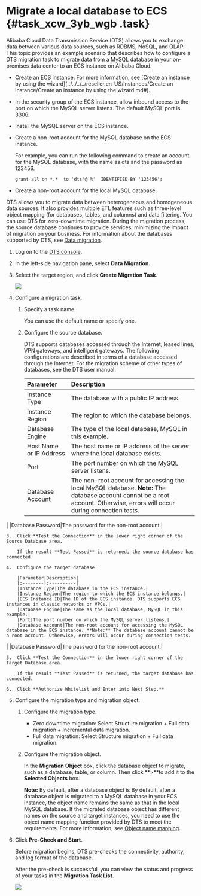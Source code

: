 # Migrate a local database to ECS {#task_xcw_3yb_wgb .task}

Alibaba Cloud Data Transmission Service \(DTS\) allows you to exchange data between various data sources, such as RDBMS, NoSQL, and OLAP. This topic provides an example scenario that describes how to configure a DTS migration task to migrate data from a MySQL database in your on-premises data center to an ECS instance on Alibaba Cloud.

-   Create an ECS instance. For more information, see [Create an instance by using the wizard](../../../../reseller.en-US/Instances/Create an instance/Create an instance by using the wizard.md#).
-   In the security group of the ECS instance, allow inbound access to the port on which the MySQL server listens. The default MySQL port is 3306.
-   Install the MySQL server on the ECS instance.
-   Create a non-root account for the MySQL database on the ECS instance.

    For example, you can run the following command to create an account for the MySQL database, with the name as dts and the password as 123456.

    ``` {#codeblock_2ed_jz1_hw6}
    grant all on *.*  to 'dts'@'%'  IDENTIFIED BY '123456';
    ```

-   Create a non-root account for the local MySQL database.

DTS allows you to migrate data between heterogeneous and homogeneous data sources. It also provides multiple ETL features such as three-level object mapping \(for databases, tables, and columns\) and data filtering. You can use DTS for zero-downtime migration. During the migration process, the source database continues to provide services, minimizing the impact of migration on your business. For information about the databases supported by DTS, see [Data migration](https://partners-intl.aliyun.com/help/doc-detail/26594.htm).

1.  Log on to the [DTS console](https://partners-intl.console.aliyun.com/#/dts).
2.  In the left-side navigation pane, select **Data Migration.**
3.  Select the target region, and click **Create Migration Task**. 

    ![](http://static-aliyun-doc.oss-cn-hangzhou.aliyuncs.com/assets/img/129677/156880166539331_en-US.png)

4.  Configure a migration task. 
    1.  Specify a task name. 

        You can use the default name or specify one.

    2.  Configure the source database. 

        DTS supports databases accessed through the Internet, leased lines, VPN gateways, and intelligent gateways. The following configurations are described in terms of a database accessed through the Internet. For the migration scheme of other types of databases, see the DTS user manual.

        |Parameter|Description|
        |:--------|:----------|
        |Instance Type|The database with a public IP address.|
        |Instance Region|The region to which the database belongs.|
        |Database Engine|The type of the local database, MySQL in this example.|
        |Host Name or IP Address|The host name or IP address of the server where the local database exists.|
        |Port|The port number on which the MySQL server listens.|
        |Database Account|The non-root account for accessing the local MySQL database. **Note:** The database account cannot be a root account. Otherwise, errors will occur during connection tests.

 |
        |Database Password|The password for the non-root account.|

    3.  Click **Test the Connection** in the lower right corner of the Source Database area. 

        If the result **Test Passed** is returned, the source database has connected.

    4.  Configure the target database. 

        |Parameter|Description|
        |:--------|:----------|
        |Instance Type|The database in the ECS instance.|
        |Instance Region|The region to which the ECS instance belongs.|
        |ECS Instance ID|The ID of the ECS instance. DTS supports ECS instances in classic networks or VPCs.|
        |Database Engine|The same as the local database, MySQL in this example.|
        |Port|The port number on which the MySQL server listens.|
        |Database Account|The non-root account for accessing the MySQL database in the ECS instance. **Note:** The database account cannot be a root account. Otherwise, errors will occur during connection tests.

 |
        |Database Password|The password for the non-root account.|

    5.  Click **Test the Connection** in the lower right corner of the Target Database area. 

        If the result **Test Passed** is returned, the target database has connected.

    6.  Click **Authorize Whitelist and Enter into Next Step.**
5.  Configure the migration type and migration object. 
    1.  Configure the migration type. 
        -   Zero downtime migration: Select Structure migration + Full data migration + Incremental data migration.
        -   Full data migration: Select Structure migration + Full data migration.
    2.  Configure the migration object. 

        In the **Migration Object** box, click the database object to migrate, such as a database, table, or column. Then click **\>**to add it to the **Selected Objects** box.

        **Note:** By default, after a database object is By default, after a database object is migrated to a MySQL database in your ECS instance, the object name remains the same as that in the local MySQL database. If the migrated database object has different names on the source and target instances, you need to use the object name mapping function provided by DTS to meet the requirements. For more information, see [Object name mapping](https://partners-intl.aliyun.com/help/doc-detail/26628.htm).

6.  Click **Pre-Check and Start**. 

    Before migration begins, DTS pre-checks the connectivity, authority, and log format of the database.

    After the pre-check is successful, you can view the status and progress of your tasks in the **Migration Task List**.

    ![](http://static-aliyun-doc.oss-cn-hangzhou.aliyuncs.com/assets/img/128824/156880166539321_en-US.png)


